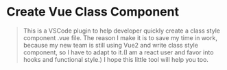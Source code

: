# Create Vue Class Component

> This is a VSCode plugin to help developer quickly create a class style component .vue file.
> The reason I make it is to save my time in work, because my new team is still using Vue2 and write class style component, so I have to adapt to it.(I am a react user and favor into hooks and functional style.)
> I hope this little tool will help you too.

